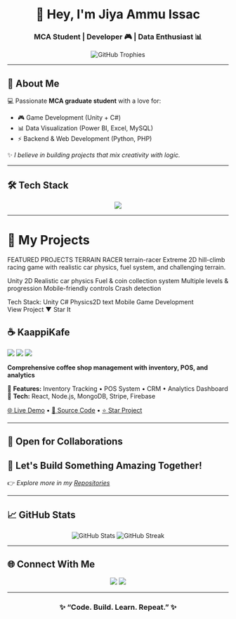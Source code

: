 <!-- Stylish GitHub Profile README -->

<h1 align="center">👋 Hey, I'm Jiya Ammu Issac</h1>
<h3 align="center">MCA Student | Developer 🎮 | Data Enthusiast 📊</h3>

<p align="center">
  <img src="https://github-profile-trophy.vercel.app/?username=JiyaAmmuIssac&theme=radical&no-frame=true&no-bg=true&margin-w=5" alt="GitHub Trophies" />
</p>

---

## 👧 About Me  

💻 Passionate **MCA graduate student** with a love for:  
- 🎮 Game Development (Unity + C#)  
- 📊 Data Visualization (Power BI, Excel, MySQL)  
- ⚡ Backend & Web Development (Python, PHP)  

✨ _I believe in building projects that mix creativity with logic._  

---

## 🛠️ Tech Stack  

<p align="center">
  <img src="https://skillicons.dev/icons?i=python,cs,php,mysql,linux,unity,github,vscode,excel" />
</p>

---

# 🚀 My Projects

FEATURED PROJECTS
TERRAIN RACER
terrain-racer
Extreme 2D hill-climb racing game with realistic car physics, fuel system, and challenging terrain.

Unity 2D
Realistic car physics
Fuel & coin collection system
Multiple levels & progression
Mobile-friendly controls
Crash detection

Tech Stack: Unity C# Physics2D
text
Mobile Game Development  
View Project ▼ Star It



## ☕ KaappiKafe
<img src="https://img.shields.io/badge/Web-Café_Management-804000?style=for-the-badge" />
<img src="https://img.shields.io/badge/React-18.2-61DAFB?style=for-the-badge&logo=react" />
<img src="https://img.shields.io/badge/Full_Stack-MERN-47A248?style=for-the-badge" />

**Comprehensive coffee shop management with inventory, POS, and analytics**

📍 **Features:** Inventory Tracking • POS System • CRM • Analytics Dashboard  
🔧 **Tech:** React, Node.js, MongoDB, Stripe, Firebase

[🌐 Live Demo](#) • [📁 Source Code](#) • [⭐ Star Project](#)

</div>

---

## 🤝 Open for Collaborations
## 💌 Let's Build Something Amazing Together!
👉 _Explore more in my [Repositories](https://github.com/JiyaAmmuIssac?tab=repositories)_

---

## 📈 GitHub Stats  

<p align="center">
  <img src="https://github-readme-stats.vercel.app/api?username=JiyaAmmuIssac&show_icons=true&theme=radical" alt="GitHub Stats" />
  <img src="https://github-readme-streak-stats.herokuapp.com/?user=JiyaAmmuIssac&theme=radical" alt="GitHub Streak" />
</p>

---

## 🌐 Connect With Me  

<p align="center">
  <a href="www.linkedin.com/in/jiya-ammu-issac-0514a9266"><img src="https://img.shields.io/badge/LinkedIn-0A66C2?style=for-the-badge&logo=linkedin&logoColor=white"/></a>
  <a href="https://github.com/JiyaAmmuIssac"><img src="https://img.shields.io/badge/GitHub-000000?style=for-the-badge&logo=github&logoColor=white"/></a>
</p>

---

<h3 align="center">✨ “Code. Build. Learn. Repeat.” ✨</h3>
